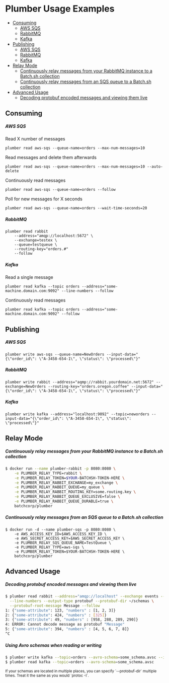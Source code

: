 # Plumber Usage Examples

  * [Consuming](#consuming)
       * [AWS SQS](#aws-sqs)
       * [RabbitMQ](#rabbitmq)
       * [Kafka](#kafka)
  * [Publishing](#publishing)
       * [AWS SQS](#aws-sqs-1)
       * [RabbitMQ](#rabbitmq-1)
       * [Kafka](#kafka-1)
  * [Relay Mode](#relay-mode)
       * [Continuously relay messages from your RabbitMQ instance to a Batch.sh collection](#continuously-relay-messages-from-your-rabbitmq-instance-to-a-batchsh-collection)
       * [Continuously relay messages from an SQS queue to a Batch.sh collection](#continuously-relay-messages-from-an-sqs-queue-to-a-batchsh-collection)
  * [Advanced Usage](#advanced-usage)
       * [Decoding protobuf encoded messages and viewing them live](#decoding-protobuf-encoded-messages-and-viewing-them-live)

## Consuming

##### AWS SQS

Read X number of messages
```
plumber read aws-sqs --queue-name=orders --max-num-messages=10
```

Read messages and delete them afterwards

```
plumber read aws-sqs --queue-name=orders --max-num-messages=10 --auto-delete
```

Continuously read messages

```
plumber read aws-sqs --queue-name=orders --follow
```

Poll for new messages for X seconds

```
plumber read aws-sqs --queue-name=orders --wait-time-seconds=20
```

##### RabbitMQ

```
plumber read rabbit
    --address="amqp://localhost:5672" \
    --exchange=testex \
    --queue=testqueue \
    --routing-key="orders.#"
    --follow
```

##### Kafka

Read a single message

```
plumber read kafka --topic orders --address="some-machine.domain.com:9092" --line-numbers --follow
```

Continuously read messages

```
plumber read kafka --topic orders --address="some-machine.domain.com:9092" --follow
```

## Publishing

##### AWS SQS

```
plumber write aws-sqs --queue-name=NewOrders --input-data="{\"order_id\": \"A-3458-654-1\", \"status\": \"processed\"}"
```

##### RabbitMQ

```
plumber write rabbit --address="aqmp://rabbit.yourdomain.net:5672" --exchange=NewOrders --routing-key="orders.oregon.coffee" --input-data="{\"order_id\": \"A-3458-654-1\", \"status\": \"processed\"}"
```

##### Kafka

```
plumber write kafka --address="localhost:9092" --topic=neworders --input-data="{\"order_id\": \"A-3458-654-1\", \"status\": \"processed\"}"
```


## Relay Mode

##### Continuously relay messages from your RabbitMQ instance to a Batch.sh collection

```bash
$ docker run --name plumber-rabbit -p 8080:8080 \
    -e PLUMBER_RELAY_TYPE=rabbit \
    -e PLUMBER_RELAY_TOKEN=$YOUR-BATCHSH-TOKEN-HERE \
    -e PLUMBER_RELAY_RABBIT_EXCHANGE=my_exchange \
    -e PLUMBER_RELAY_RABBIT_QUEUE=my_queue \
    -e PLUMBER_RELAY_RABBIT_ROUTING_KEY=some.routing.key \
    -e PLUMBER_RELAY_RABBIT_QUEUE_EXCLUSIVE=false \
    -e PLUMBER_RELAY_RABBIT_QUEUE_DURABLE=true \
    batchcorp/plumber
```

##### Continuously relay messages from an SQS queue to a Batch.sh collection

```
$ docker run -d --name plumber-sqs -p 8080:8080 \
    -e AWS_ACCESS_KEY_ID=$AWS_ACCESS_KEY_ID \
    -e AWS_SECRET_ACCESS_KEY=$AWS_SECRET_ACCESS_KEY \
    -e PLUMBER_RELAY_SQS_QUEUE_NAME=TestQueue \
    -e PLUMBER_RELAY_TYPE=aws-sqs \
    -e PLUMBER_RELAY_TOKEN=$YOUR-BATCHSH-TOKEN-HERE \
    batchcorp/plumber 
```

## Advanced Usage

##### Decoding protobuf encoded messages and viewing them live

```bash
$ plumber read rabbit --address="amqp://localhost" --exchange events --routing-key \# \
  --line-numbers --output-type protobuf --protobuf-dir ~/schemas \
  --protobuf-root-message Message --follow
1: {"some-attribute": 123, "numbers" : [1, 2, 3]}
2: {"some-attribute": 424, "numbers" : [325]}
3: {"some-attribute": 49, "numbers" : [958, 288, 289, 290]}
4: ERROR: Cannot decode message as protobuf "Message"
5: {"some-attribute": 394, "numbers" : [4, 5, 6, 7, 8]}
^C
```

##### Using Avro schemas when reading or writing
```bash
$ plumber write kafka --topic=orders --avro-schema=some_schema.avsc --input-file=your_data.json
$ plumber read kafka --topic=orders --avro-schema=some_schema.avsc
```

<sub>
If your schemas are located in multiple places, you can specify `--protobuf-dir`
multiple times. Treat it the same as you would `protoc -I`.
</sub> 